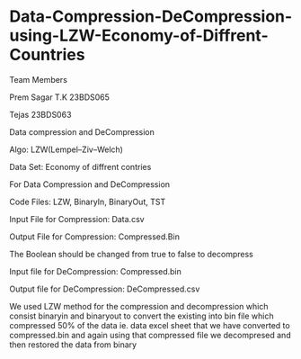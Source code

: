 # Data-Compression-DeCompression-using-LZW-Economy-of-Diffrent-Countries
Team Members

Prem Sagar T.K  23BDS065

Tejas 23BDS063



Data compression and DeCompression

Algo: LZW(Lempel–Ziv–Welch)

Data Set: Economy of diffrent contries


For Data Compression and DeCompression

Code Files: LZW, BinaryIn, BinaryOut, TST


Input File for Compression: Data.csv

Output File for Compression: Compressed.Bin


The Boolean should be changed from true to false to decompress


Input file for DeCompression: Compressed.bin

Output file for DeCompression: DeCompressed.csv

We used LZW method for the compression and decompression which consist binaryin and binaryout to convert the existing into bin file which compressed 50% of the data ie. data excel sheet that we have converted to compressed.bin and again using that compressed file we decompresed and then restored the data from binary
